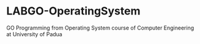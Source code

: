 # LABGO-OperatingSystem
GO Programming from Operating System course of Computer Engineering at University of Padua
